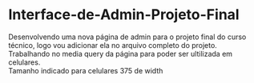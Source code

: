 # Interface-de-Admin-Projeto-Final
Desenvolvendo uma nova página de admin para o projeto final do curso técnico, logo vou adicionar ela no arquivo completo do projeto.\
Trabalhando no media query da página para poder ser ultilizada em celulares.\
Tamanho indicado para celulares 375 de width
